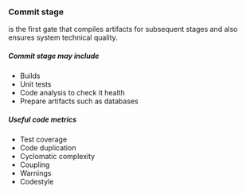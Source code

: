 ### Commit stage
is the first gate that compiles artifacts for subsequent stages and also ensures system technical quality.

##### Commit stage may include
* Builds
* Unit tests
* Code analysis to check it health
* Prepare artifacts such as databases

##### Useful code metrics
* Test coverage
* Code duplication
* Cyclomatic complexity
* Coupling 
* Warnings
* Codestyle  